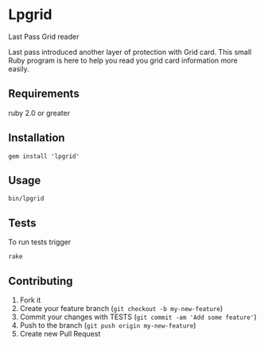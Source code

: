 # Lpgrid

Last Pass Grid reader

Last pass introduced another layer of protection with Grid card. 
This small Ruby program is here to help you read you grid card
information more easily.

## Requirements

ruby 2.0 or greater 

## Installation

    gem install 'lpgrid'

## Usage

    bin/lpgrid

## Tests

To run tests trigger

    rake

## Contributing

1. Fork it
2. Create your feature branch (`git checkout -b my-new-feature`)
3. Commit your changes with TESTS (`git commit -am 'Add some feature'`)
4. Push to the branch (`git push origin my-new-feature`)
5. Create new Pull Request
